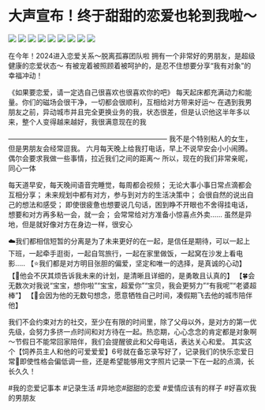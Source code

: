 # 大声宣布！终于甜甜的恋爱也轮到我啦～

![](img/4fdf4a25-892a-4c6f-ba43-534670dc2129.jpg)
![](img/c6c956d7-a7c9-4389-9667-8d3b7c36bb6b.jpg)
![](img/7539db4c-1c97-4a08-a81f-02fb35c1d255.jpg)
![](img/e8b1fc24-9106-47a4-8da1-fdcaffb21f1c.jpg)
![](img/e8843cc7-425c-4154-974f-946de81df1a8.jpg)
![](img/aca762de-fc2c-47a5-a418-784770f47214.jpg)
![](img/5d2bfcd9-324b-401d-9347-8102d601b955.jpg)
![](img/d8667bb1-70bd-4cb0-a52c-51c1b4700e28.jpg)
![](img/635f5653-e73d-44c8-8c9f-b4d3a8aec028.jpg)

在今年！2024进入恋爱关系～脱离孤寡团队啦
拥有一个非常好的男朋友，是超级健康的恋爱状态～
有被宠着被照顾着被呵护的，是忍不住想要分享“我有对象”的幸福冲动！
 
《如果要恋爱，请一定选自己很喜欢也很喜欢你的吧》
每天起床都充满动力和能量。你们的磁场会很干净，一切都会很顺利，互相给对方带来好运～
在遇到我男朋友之前，异动城市并且完全更换业务的我，状态很差，但是认识他这半年多以来，整个人变得越来越好，我很满意现在的我
 
———————————————————————
我不是个特别粘人的女生，但是男朋友会经常逗我。
六月每天晚上给我打电话，早上不说早安会小小闹腾。
偶尔会要求我做一些事情，拉近我们之间的距离～
所以，现在的我们非常亲昵，同心一体
 
每天道早安，每天晚间语音完睡觉，每周都会视频；
无论大事小事日常点滴都会互相分享；
未来规划中都有对方，参与到对方的生活决策中；
会很自然的说出自己的想法和感受；
即使很疲惫也想要说几句话，困到睁不开眼也不舍得挂电话，想要和对方再多粘一会，就一会；
会常常给对方准备小惊喜点外卖……
虽然是异地，但是就好像对方在身边一样，很安心
 
☁️我们都相信短暂的分离是为了未来更好的在一起，是信任是期待，可以一起上下班，一起牵手逛街，一起自驾旅行，一起在家里做饭，一起窝在沙发上看电影.....
【⭐️我们都是对方明目张胆的偏爱，坚定和唯一的选择，是真诚的心动】
【🌻他会不厌其烦告诉我未来的计划，是清晰且详细的，是勇敢且认真的】
【🍀会无数次对我说“宝宝，想你啦”“宝宝，超爱你”“宝贝，我会更努力”“有我呢”“老婆超棒”】
【🌙会因为他的无数句想念，愿意牺牲自己时间，凑假期飞去他的城市陪伴他】
 
我们不会约束对方的社交，至少在有限的时间里，除了父母以外，是对方的第一优先级，会努力多挤一点时间和对方待在一起。热恋期，心心念念的肯定都是对象啊～节假日不能常回家陪伴，我们会提醒彼此和父母电话，表达关心和爱。
其实这个【饲养员主人和他的可爱爱爱】6号就在备忘录写好了，记录我们的快乐恋爱日常🎊即使性格会偏低调一些，还是希望能够用文字照片记录一下在一起的点滴，长长久久！
 
#我的恋爱记事本 #记录生活 #异地恋#甜甜的恋爱 #爱情应该有的样子 #好喜欢我的男朋友